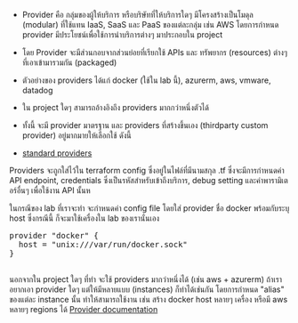 
* Provider คือ กลุ่มของผู้ให้บริการ หรือบริษัทที่ให้บริการใดๆ มีโครงสร้างเป็นโมดุล (modular) ที่ใช้แทน IaaS, SaaS และ PaaS ของแต่ละกลุ่ม เช่น AWS โดยการกำหนด provider มีประโยชน์เพื่อใช้การนำบริการต่างๆ มาประกอบใน project

* โดย Provider จะมีส่วนกอบจากส่วนย่อยที่เรียกใช้ APIs และ ทรัพยากร (resources) ต่างๆ ที่เอาเข้ามารวมกัน (packaged)

* ตัวอย่างของ providers ได้แก่ docker (ใช้ใน lab นี้), azurerm, aws, vmware, datadog

* ใน project ใดๆ สามารถอ้างอิงถึง providers มากกว่าหนึ่งตัวได้

* ทั้งนี้ จะมี provider มาตรฐาน และ providers ที่สร้างขึ้นเอง (thirdparty custom provider) อยู่มากมายให้เลือกใช้ ดังนี้
* [standard providers](https://www.terraform.io/docs/providers/index.html)

Providers จะถูกใส่ไว้ใน terraform config ซึ่งอยู่ในไฟล์ที่มีนามสกุล .tf ซึ่งจะมีการกำหนดค่า API endpoint, credentials ซึ่งเป็นรหัสสำหรับเข้าถึงบริการ, debug setting และค่าพารามิเตอร์อื่นๆ เพื่อใช้งาน API นั้นห

ในกรณีของ lab ที่เราจะทำ จะกำหนดค่า config file โดยใส่ provider ชื่อ docker พร้อมกับระบุ host ซึ่งกรณีนี้ ก็จะมาใช้เครื่องใน lab ของเรานั่นเอง

<pre class="file" data-filename="main.tf" data-target="replace">provider "docker" {
  host = "unix:///var/run/docker.sock"
}

</pre>

นอกจากใน project ใดๆ ที่ทำ จะใช้ providers มากว่าหนึ่งได้ (เช่น aws + azurerm) ถ้าเราอยากเอา provider ใดๆ แต่ให้มีหลายแบบ (instances) ก็ทำได้เช่นกัน โดยการกำหนด "alias" ของแต่ละ instance นั้น ทำให้สามารถใช้งาน เช่น สร้าง docker host หลายๆ เครื่อง หรือมี aws หลายๆ regions ได้
[Provider documentation](https://www.terraform.io/docs/configuration/providers.html)
